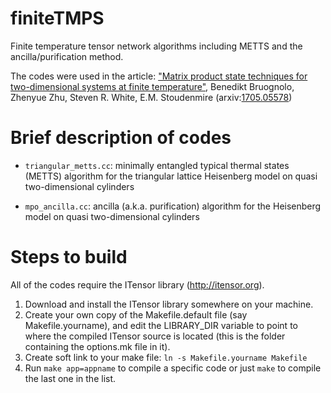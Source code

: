 # finiteTMPS
Finite temperature tensor network algorithms including METTS and the ancilla/purification method.

The codes were used in the article:
["Matrix product state techniques for two-dimensional systems at finite temperature"](https://arxiv.org/abs/1705.05578), Benedikt Bruognolo, Zhenyue Zhu, Steven R. White, E.M. Stoudenmire (arxiv:[1705.05578](https://arxiv.org/abs/1705.05578))

# Brief description of codes

- `triangular_metts.cc`: minimally entangled typical thermal states (METTS) algorithm for the 
  triangular lattice Heisenberg model on quasi two-dimensional cylinders

- `mpo_ancilla.cc`: ancilla (a.k.a. purification) algorithm for the 
  Heisenberg model on quasi two-dimensional cylinders

# Steps to build

All of the codes require the ITensor library (http://itensor.org). 

1. Download and install the ITensor library somewhere on your machine.
2. Create your own copy of the Makefile.default file (say Makefile.yourname), 
   and edit the LIBRARY_DIR variable to point to where the compiled ITensor source is located (this is 
   the folder containing the options.mk file in it).
3. Create soft link to your make file: `ln -s Makefile.yourname Makefile`
4. Run `make app=appname` to compile a specific code or just `make` to compile the last one in the list.
